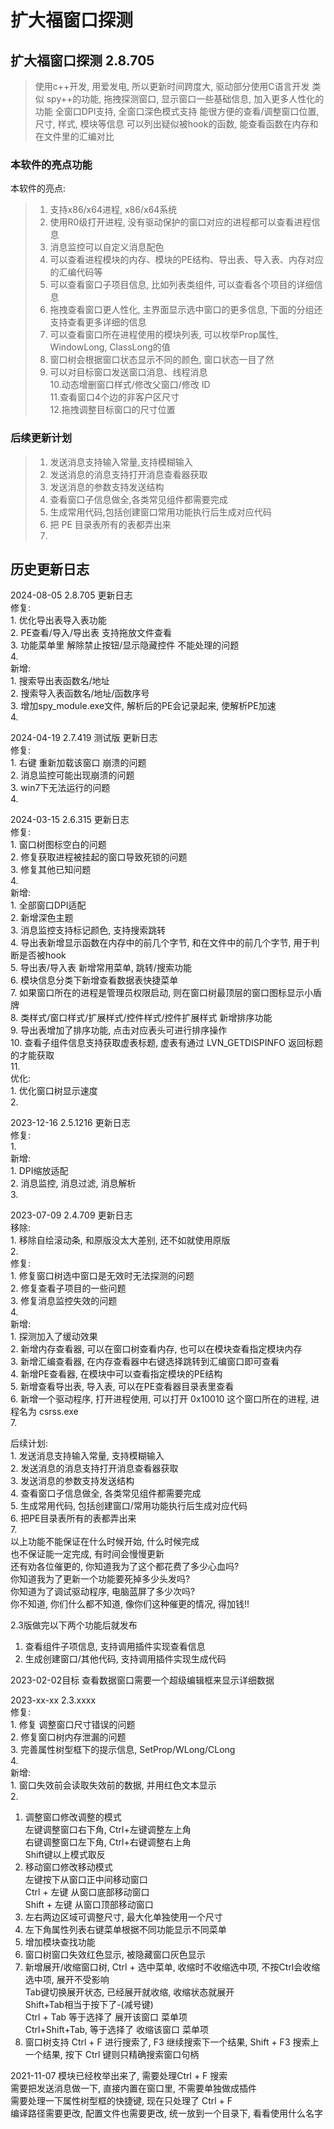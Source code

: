 # 扩大福窗口探测

## 扩大福窗口探测 2.8.705
> 使用c++开发, 用爱发电, 所以更新时间跨度大, 驱动部分使用C语言开发
> 类似 spy++的功能, 拖拽探测窗口, 显示窗口一些基础信息, 加入更多人性化的功能
> 全窗口DPI支持, 全窗口深色模式支持
> 能很方便的查看/调整窗口位置, 尺寸, 样式, 模块等信息
> 可以列出疑似被hook的函数, 能查看函数在内存和在文件里的汇编对比
>
> 
### 本软件的亮点功能
本软件的亮点:  
> 1. 支持x86/x64进程, x86/x64系统  
> 2. 使用R0级打开进程, 没有驱动保护的窗口对应的进程都可以查看进程信息  
> 3. 消息监控可以自定义消息配色  
> 4. 可以查看进程模块的内存、模块的PE结构、导出表、导入表、内存对应的汇编代码等  
> 5. 可以查看窗口子项目信息, 比如列表类组件, 可以查看各个项目的详细信息  
> 6. 拖拽查看窗口更人性化, 主界面显示选中窗口的更多信息, 下面的分组还支持查看更多详细的信息  
> 7. 可以查看窗口所在进程使用的模块列表, 可以枚举Prop属性, WindowLong, ClassLong的值  
> 8. 窗口树会根据窗口状态显示不同的颜色, 窗口状态一目了然  
> 9. 可以对目标窗口发送窗口消息、线程消息  
> 10.动态增删窗口样式/修改父窗口/修改 ID  
> 11.查看窗口4个边的非客户区尺寸  
> 12.拖拽调整目标窗口的尺寸位置  

### 后续更新计划
> 1. 发送消息支持输入常量,支持模糊输入  
> 2. 发送消息的消息支持打开消息查看器获取   
> 3. 发送消息的参数支持发送结构  
> 4. 查看窗口子信息做全,各类常见组件都需要完成  
> 5. 生成常用代码,包括创建窗口常用功能执行后生成对应代码  
> 6. 把 PE 目录表所有的表都弄出来  
> 7.   



## 历史更新日志

2024-08-05 2.8.705 更新日志  
修复:  
    1. 优化导出表导入表功能  
    2. PE查看/导入/导出表 支持拖放文件查看  
    3. 功能菜单里 解除禁止按钮/显示隐藏控件 不能处理的问题   
    4.   
新增:  
    1. 搜索导出表函数名/地址  
    2. 搜索导入表函数名/地址/函数序号  
    3. 增加spy_module.exe文件, 解析后的PE会记录起来, 使解析PE加速  
    4.   

2024-04-19 2.7.419 测试版 更新日志  
修复:  
    1. 右键 重新加载该窗口 崩溃的问题  
    2. 消息监控可能出现崩溃的问题  
    3. win7下无法运行的问题  
    4.   
  
  
2024-03-15 2.6.315 更新日志  
修复:  
    1. 窗口树图标空白的问题  
    2. 修复获取进程被挂起的窗口导致死锁的问题  
    3. 修复其他已知问题  
    4.   
新增:  
    1. 全部窗口DPI适配  
    2. 新增深色主题  
    3. 消息监控支持标记颜色, 支持搜索跳转  
    4. 导出表新增显示函数在内存中的前几个字节, 和在文件中的前几个字节, 用于判断是否被hook  
    5. 导出表/导入表 新增常用菜单, 跳转/搜索功能  
    6. 模块信息分类下新增查看数据表快捷菜单  
    7. 如果窗口所在的进程是管理员权限启动, 则在窗口树最顶层的窗口图标显示小盾牌  
    8. 类样式/窗口样式/扩展样式/控件样式/控件扩展样式 新增排序功能  
    9. 导出表增加了排序功能, 点击对应表头可进行排序操作  
   10. 查看子组件信息支持获取虚表标题, 虚表有通过 LVN_GETDISPINFO 返回标题的才能获取  
   11.   
优化:  
    1. 优化窗口树显示速度  
    2.   
  
2023-12-16 2.5.1216 更新日志  
修复:  
    1.   
新增:  
    1. DPI缩放适配  
    2. 消息监控, 消息过滤, 消息解析  
    3.   
      
2023-07-09 2.4.709 更新日志  
移除:  
    1. 移除自绘滚动条, 和原版没太大差别, 还不如就使用原版  
    2.   
修复:  
    1. 修复窗口树选中窗口是无效时无法探测的问题  
    2. 修复查看子项目的一些问题  
    3. 修复消息监控失效的问题  
    4.   
新增:  
    1. 探测加入了缓动效果  
    2. 新增内存查看器, 可以在窗口树查看内存, 也可以在模块查看指定模块内存  
    3. 新增汇编查看器, 在内存查看器中右键选择跳转到汇编窗口即可查看  
    4. 新增PE查看器, 在模块中可以查看指定模块的PE结构  
    5. 新增查看导出表, 导入表, 可以在PE查看器目录表里查看  
    6. 新增一个驱动程序, 打开进程使用, 可以打开 0x10010 这个窗口所在的进程, 进程名为 csrss.exe  
    7.   
      
后续计划:  
    1. 发送消息支持输入常量, 支持模糊输入  
    2. 发送消息的消息支持打开消息查看器获取  
    3. 发送消息的参数支持发送结构  
    4. 查看窗口子信息做全, 各类常见组件都需要完成  
    5. 生成常用代码, 包括创建窗口/常用功能执行后生成对应代码  
    6. 把PE目录表所有的表都弄出来  
    7.   
以上功能不能保证在什么时候开始, 什么时候完成  
也不保证能一定完成, 有时间会慢慢更新  
还有劝各位催更的, 你知道我为了这个都花费了多少心血吗?  
你知道我为了更新一个功能要死掉多少头发吗?  
你知道为了调试驱动程序, 电脑蓝屏了多少次吗?  
你不知道, 你们什么都不知道, 像你们这种催更的情况, 得加钱!!  
  
      
  
2.3版做完以下两个功能后就发布  
1. 查看组件子项信息, 支持调用插件实现查看信息  
2. 生成创建窗口/其他代码, 支持调用插件实现生成代码  
  
2023-02-02目标 查看数据窗口需要一个超级编辑框来显示详细数据  
  
2023-xx-xx 2.3.xxxx  
修复:  
    1. 修复 调整窗口尺寸错误的问题  
    2. 修复窗口树内存泄漏的问题  
    3. 完善属性树型框下的提示信息, SetProp/WLong/CLong  
    4.   
新增:  
    1. 窗口失效前会读取失效前的数据, 并用红色文本显示  
    2.   
      
      
          
1. 调整窗口修改调整的模式  
    左键调整窗口右下角, Ctrl+左键调整左上角  
    右键调整窗口左下角, Ctrl+右键调整右上角  
    Shift键以上模式取反  
2. 移动窗口修改移动模式  
    左键按下从窗口正中间移动窗口  
    Ctrl + 左键 从窗口底部移动窗口  
    Shift + 左键 从窗口顶部移动窗口  
3. 左右两边区域可调整尺寸, 最大化单独使用一个尺寸  
4. 左下角属性列表右键菜单根据不同功能显示不同菜单  
5. 增加模块查找功能  
6. 窗口树窗口失效红色显示, 被隐藏窗口灰色显示  
7. 新增展开/收缩窗口树, Ctrl + 选中菜单, 收缩时不收缩选中项, 不按Ctrl会收缩选中项, 展开不受影响  
    Tab键切换展开状态, 已经展开就收缩, 收缩状态就展开  
    Shift+Tab相当于按下了-(减号键)  
    Ctrl + Tab 等于选择了 展开该窗口 菜单项  
    Ctrl+Shift+Tab, 等于选择了 收缩该窗口 菜单项  
8. 窗口树支持 Ctrl + F 进行搜索了, F3 继续搜索下一个结果, Shift + F3 搜索上一个结果, 按下 Ctrl 键则只精确搜索窗口句柄  
  
  
2021-11-07 模块已经枚举出来了, 需要处理Ctrl + F 搜索  
需要把发送消息做一下, 直接内置在窗口里, 不需要单独做成插件  
需要处理一下属性树型框的快捷键, 现在只处理了 Ctrl + F  
编译路径需要更改, 配置文件也需要更改, 统一放到一个目录下, 看看使用什么名字  
